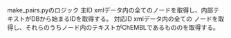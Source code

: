 make_pairs.pyのロジック
主ID
xmlデータ内の全ての<drug><drugbank-id>ノードを取得し、内部テキストがDBから始まるIDを取得する。
対応ID
xmlデータ内の全ての
<drug><external-identifiers><external-identifier>ノードを取得し、それらのうち<resource>ノード内のテキストがChEMBLであるものの<identifier>を取得する。
